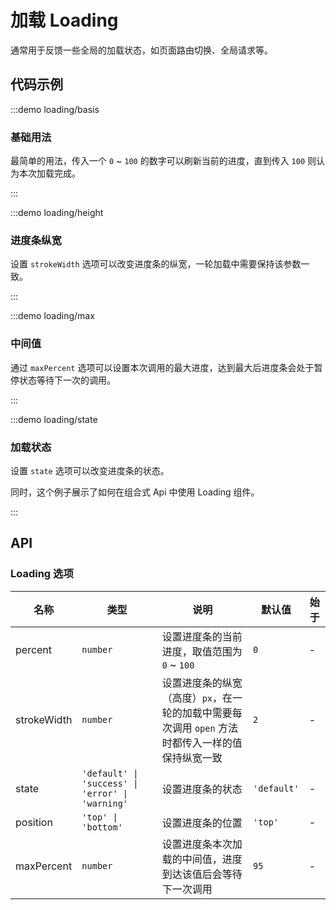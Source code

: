 # 加载 Loading

通常用于反馈一些全局的加载状态，如页面路由切换、全局请求等。

## 代码示例

:::demo loading/basis

### 基础用法

最简单的用法，传入一个 `0` ~ `100` 的数字可以刷新当前的进度，直到传入 `100` 则认为本次加载完成。

:::

:::demo loading/height

### 进度条纵宽

设置 `strokeWidth` 选项可以改变进度条的纵宽，一轮加载中需要保持该参数一致。

:::

:::demo loading/max

### 中间值

通过 `maxPercent` 选项可以设置本次调用的最大进度，达到最大后进度条会处于暂停状态等待下一次的调用。

:::

:::demo loading/state

### 加载状态

设置 `state` 选项可以改变进度条的状态。

同时，这个例子展示了如何在组合式 Api 中使用 Loading 组件。

:::

## API

### Loading 选项

| 名称        | 类型                                             | 说明                                                                                             | 默认值      | 始于 |
| ----------- | ------------------------------------------------ | ------------------------------------------------------------------------------------------------ | ----------- | ---- |
| percent     | `number`                                         | 设置进度条的当前进度，取值范围为 `0` ~ `100`                                                     | `0`         | -    |
| strokeWidth | `number`                                         | 设置进度条的纵宽（高度）`px`，在一轮的加载中需要每次调用 `open` 方法时都传入一样的值保持纵宽一致 | `2`         | -    |
| state       | `'default' \| 'success' \| 'error' \| 'warning'` | 设置进度条的状态                                                                                 | `'default'` | -    |
| position    | `'top' \| 'bottom'`                              | 设置进度条的位置                                                                                 | `'top'`     | -    |
| maxPercent  | `number`                                         | 设置进度条本次加载的中间值，进度到达该值后会等待下一次调用                                       | `95`        | -    |

